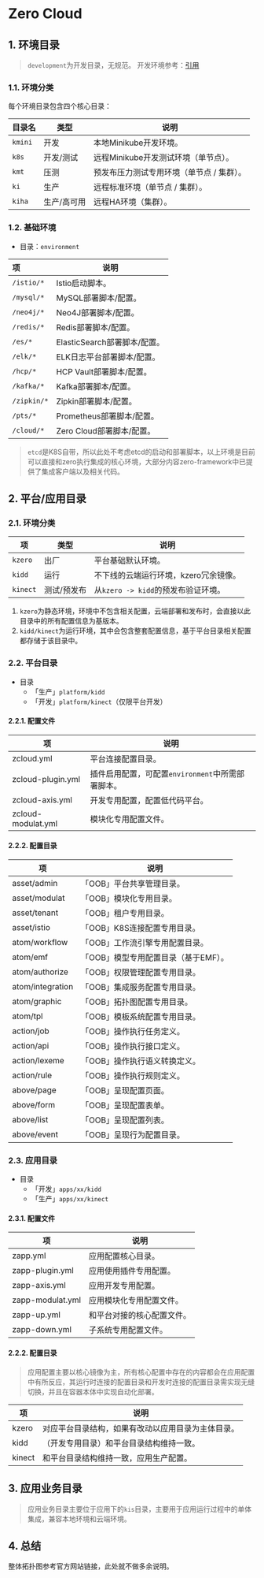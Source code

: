 # Zero Cloud

## 1. 环境目录

> `development`为开发目录，无规范。
> 开发环境参考：[引用](LINKS.md)

### 1.1. 环境分类

每个环境目录包含四个核心目录：

| 目录名     | 类型     | 说明              |
|---------|--------|-----------------|
| `kmini` | 开发     | 本地Minikube开发环境。 |
| `k8s`   | 开发/测试  |远程Minikube开发测试环境（单节点）。|
| `kmt`| 压测| 预发布压力测试专用环境（单节点 / 集群）。|
| `ki`    | 生产     |远程标准环境（单节点 / 集群）。|
| `kiha`  | 生产/高可用 |远程HA环境（集群）。|

### 1.2. 基础环境

* 目录：`environment`

| 项          | 说明                    |
|:-----------|-----------------------|
| `/istio/*` | Istio启动脚本。            |
| `/mysql/*` | MySQL部署脚本/配置。         |
| `/neo4j/*` | Neo4J部署脚本/配置。         |
| `/redis/*` | Redis部署脚本/配置。         |
|`/es/*`| ElasticSearch部署脚本/配置。 |
|`/elk/*`| ELK日志平台部署脚本/配置。|
|`/hcp/*`| HCP Vault部署脚本/配置。|
|`/kafka/*`| Kafka部署脚本/配置。|
|`/zipkin/*`| Zipkin部署脚本/配置。|
|`/pts/*`|Prometheus部署脚本/配置。|
|`/cloud/*`| Zero Cloud部署脚本/配置。|

> `etcd`是K8S自带，所以此处不考虑etcd的启动和部署脚本，以上环境是目前可以直接和zero执行集成的核心环境，大部分内容zero-framework中已提供了集成客户端以及相关代码。

## 2. 平台/应用目录

### 2.1. 环境分类

| 项        | 类型  | 说明                        |
|----------|-----|---------------------------|
| `kzero`  | 出厂  | 平台基础默认环境。                 |
| `kidd`   | 运行 | 不下线的云端运行环境，kzero冗余镜像。     |
| `kinect` | 测试/预发布 | 从`kzero -> kidd`的预发布验证环境。 |

1. `kzero`为静态环境，环境中不包含相关配置，云端部署和发布时，会直接以此目录中的所有配置信息为基版本。
2. `kidd/kinect`为运行环境，其中会包含整套配置信息，基于平台目录相关配置都存储于该目录中。

### 2.2. 平台目录

* 目录
    * 「生产」`platform/kidd`
    * 「开发」`platform/kinect`（仅限平台开发）

#### 2.2.1. 配置文件

|项|说明|
|---|---|
|zcloud.yml|平台连接配置目录。|
|zcloud-plugin.yml|插件启用配置，可配置`environment`中所需部署脚本。|
|zcloud-axis.yml|开发专用配置，配置低代码平台。|
|zcloud-modulat.yml|模块化专用配置文件。|

#### 2.2.2. 配置目录

|项|说明|
|---|---|
|asset/admin|「OOB」平台共享管理目录。|
|asset/modulat|「OOB」模块化专用目录。|
|asset/tenant|「OOB」租户专用目录。|
|asset/istio|「OOB」K8S连接配置专用目录。|
|atom/workflow|「OOB」工作流引擎专用配置目录。|
|atom/emf|「OOB」模型专用配置目录（基于EMF）。|
|atom/authorize|「OOB」权限管理配置专用目录。|
|atom/integration|「OOB」集成服务配置专用目录。|
|atom/graphic|「OOB」拓扑图配置专用目录。|
|atom/tpl|「OOB」模板系统配置专用目录。|
|action/job|「OOB」操作执行任务定义。|
|action/api|「OOB」操作执行接口定义。|
|action/lexeme|「OOB」操作执行语义转换定义。|
|action/rule|「OOB」操作执行规则定义。|
|above/page|「OOB」呈现配置页面。|
|above/form|「OOB」呈现配置表单。|
|above/list|「OOB」呈现配置列表。|
|above/event|「OOB」呈现行为配置目录。|

### 2.3. 应用目录

* 目录
    * 「开发」`apps/xx/kidd`
    * 「生产」`apps/xx/kinect`

#### 2.3.1. 配置文件

|项|说明|
|---|---|
|zapp.yml|应用配置核心目录。|
|zapp-plugin.yml|应用使用插件专用配置。|
|zapp-axis.yml|应用开发专用配置。|
|zapp-modulat.yml|应用模块化专用配置文件。|
|zapp-up.yml|和平台对接的核心配置文件。|
|zapp-down.yml|子系统专用配置文件。|

#### 2.2.2. 配置目录

> 应用配置主要以核心镜像为主，所有核心配置中存在的内容都会在应用配置中有所反应，其运行时连接的配置目录和开发时连接的配置目录需实现无缝切换，并且在容器本体中实现自动化部署。

| 项      |说明|
|--------|---|
| kzero  |对应平台目录结构，如果有改动以应用目录为主体目录。|
| kidd   |（开发专用目录）和平台目录结构维持一致。|
| kinect |和平台目录结构维持一致，应用生产配置。|

## 3. 应用业务目录

> 应用业务目录主要位于应用下的`kis`目录，主要用于应用运行过程中的单体集成，兼容本地环境和云端环境。

## 4. 总结

整体拓扑图参考官方网站链接，此处就不做多余说明。